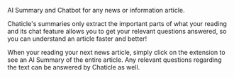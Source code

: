 AI Summary and Chatbot for any news or information article.

Chaticle's summaries only extract the important parts of what your reading and its chat feature allows you to get your relevant questions answered, so you can understand an article faster and better!

When your reading your next news article, simply click on the extension to see an AI Summary of the entire article. Any relevant questions regarding the text can be answered by Chaticle as well.
